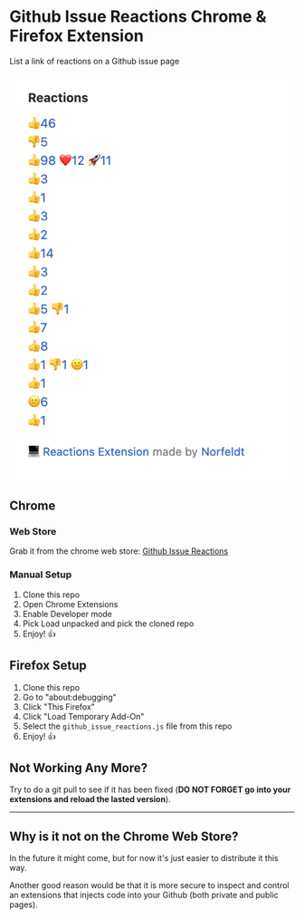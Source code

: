# Github Issue Reactions Chrome & Firefox Extension
List a link of reactions on a Github issue page

![Example screenshot](example.png)

## Chrome 

### Web Store

Grab it from the chrome web store: [Github Issue Reactions](https://chrome.google.com/webstore/detail/github-issue-reactions/enekincdenmmbpgkbhflknhaphpajnfd)

### Manual Setup

1. Clone this repo
2. Open Chrome Extensions
3. Enable Developer mode
4. Pick Load unpacked and pick the cloned repo
6. Enjoy! 👍


## Firefox Setup

1. Clone this repo
2. Go to "about:debugging"
3. Click "This Firefox"
4. Click "Load Temporary Add-On"
5. Select the `github_issue_reactions.js` file from this repo
6. Enjoy! 👍

## Not Working Any More?

Try to do a git pull to see if it has been fixed (**DO NOT FORGET go into your extensions and reload the lasted version**).

---

## Why is it not on the Chrome Web Store?

In the future it might come, but for now it's just easier to distribute it this way.

Another good reason would be that it is more secure to inspect and control an extensions that injects code into your Github (both private and public pages).
